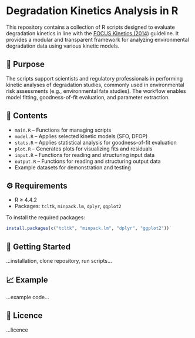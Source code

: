 # Degradation Kinetics Analysis in R

This repository contains a collection of R scripts designed to evaluate degradation kinetics in line with the 
[FOCUS Kinetics (2014)](https://esdac.jrc.ec.europa.eu/projects/degradation-kinetics) guideline. It provides a modular and 
transparent framework for analyzing environmental degradation data using various kinetic models.

## 📌 Purpose

The scripts support scientists and regulatory professionals in performing kinetic analyses of degradation studies, 
commonly used in environmental risk assessments (e.g., environmental fate studies). The workflow enables model fitting, 
goodness-of-fit evaluation, and parameter extraction.

## 📂 Contents

- `main.R` – Functions for managing scripts
- `model.R` – Applies selected kinetic models (SFO, DFOP)
- `stats.R` – Applies statistical analysis for goodness-of-fit evaluation
- `plot.R` – Generates plots for visualizing fits and residuals
- `input.R` – Functions for reading and structuring input data
- `output.R` – Functions for reading and structuring output data
- Example datasets for demonstration and testing

## ⚙️ Requirements

- R ≥ 4.4.2
- Packages: `tcltk`, `minpack.lm`, `dplyr`, `ggplot2`

To install the required packages:
```r
install.packages(c("tcltk", "minpack.lm", "dplyr", "ggplot2"))`
```

## 🚀 Getting Started
...installation, clone repository, run scripts...

## 📈 Example
...example code...

## 📜 Licence
...licence
